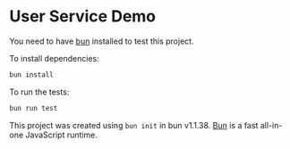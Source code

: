 # User Service Demo

You need to have [bun](https://bun.sh/docs/installation) installed to test this project.

To install dependencies:

```bash
bun install
```

To run the tests:

```bash
bun run test
```

This project was created using `bun init` in bun v1.1.38. [Bun](https://bun.sh) is a fast all-in-one JavaScript runtime.
